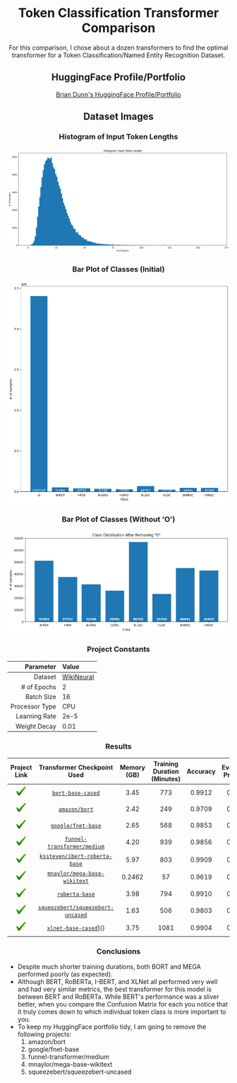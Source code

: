 <div style="text-align: center">
<h1>
    Token Classification Transformer Comparison
</h1>

<p>
    For this comparison, I chose about a dozen transformers to find the optimal transformer for a Token Classification/Named Entity Recognition Dataset.
</p>

<h2>
    HuggingFace Profile/Portfolio
</h2>
<a href="https://huggingface.co/DunnBC22">
    Brian Dunn's HuggingFace Profile/Portfolio
    </a>

<h2>
    Dataset Images
</h2>

<h3>
    Histogram of Input Token Lengths
</h3>

<img src="Images/Input Token Lengths.png" />

<h3>Bar Plot of Classes (Initial)</h3>

<img src="Images/Tag Classification (Initial).png" />

<h3>
    Bar Plot of Classes (Without 'O')
</h3>

<img src="Images/Tag Classification (Without O).png" />

<h3>
    Project Constants
</h3>

| Parameter | Value |
| ---------: | :--------- |
| Dataset | [WikiNeural](https://huggingface.co/datasets/Babelscape/wikineural) |
| # of Epochs | 2 | 
| Batch Size | 16 |
| Processor Type | CPU |
| Learning Rate | 2e-5 |
| Weight Decay | 0.01 |

<h3>
    Results
</h3>

| Project Link | Transformer Checkpoint Used | Memory (GB) | Training Duration (Minutes) | Accuracy | Evaluation Precision | Evaluation Recall | Evaluation F1-Score |
| :-------: | :----------: | :----------: | :----------: | :----------: | :----------: | :----------: | :----------: |
| [![X](Images/checkmark.png "bert-base-cased")]() | [`bert-base-cased`](https://huggingface.co/bert-base-cased) | 3.45 | 773 | 0.9912 | 0.9145 | 0.9380 | 0.9261 |
| [![X](Images/checkmark.png "amazon/bort")]() | [`amazon/bort`](https://huggingface.co/amazon/bort) | 2.42 | 249 | 0.9709 | 0.7050 | 0.7868 | 0.7437 |
| [![X](Images/checkmark.png "google/fnet-base")]() | [`google/fnet-base`](https://huggingface.co/google/fnet-base) | 2.65 | 568 | 0.9853 | 0.8521 | 0.8934 | 0.8722 |
| [![X](Images/checkmark.png "funnel-transformer/medium")]() | [`funnel-transformer/medium`](https://huggingface.co/funnel-transformer/medium) | 4.20 | 939 | 0.9856 | 0.8722 | 0.9102 | 0.8908 |
| [![X](Images/checkmark.png "kssteven/ibert-roberta-base")]() | [`kssteven/ibert-roberta-base`](https://huggingface.co/kssteven/ibert-roberta-base) | 5.97 | 803 | 0.9909 | 0.9107 | 0.9360 | 0.9232 |
| [![X](Images/checkmark.png "mnaylor/mega-base-wikitext")]() | [`mnaylor/mega-base-wikitext`](https://huggingface.co/mnaylor/mega-base-wikitext) | 0.2462 | 57 | 0.9619 | 0.6312 | 0.7324 | 0.6781 |
| [![X](Images/checkmark.png "roberta-base")]() | [`roberta-base`](https://huggingface.co/roberta-base) | 3.98 | 794 | 0.9910 | 0.9124 | 0.9352 | 0.9237 |
| [![X](Images/checkmark.png "squeezebert/squeezebert-uncased")]() | [`squeezebert/squeezebert-uncased`](https://huggingface.co/squeezebert/squeezebert-uncased) | 1.63 | 506 | 0.9803 | 0.8278 | 0.8866 | 0.8562 |
| [![X](Images/checkmark.png "xlnet-base-cased")]() | [`xlnet-base-cased`](https://huggingface.co/xlnet-base-cased)]() | 3.75 | 1081 | 0.9904 | 0.9068 | 0.9324 | 0.9194 |

<h3>
    Conclusions
</h3>

</div>

<ul>
    <li>
        Despite much shorter training durations, both BORT and MEGA performed poorly (as expected).
    </li>
    <li>
        Although BERT, RoBERTa, I-BERT, and XLNet all performed very well and had very similar metrics, the best transformer for this model is between BERT and RoBERTa. While BERT's performance was a sliver better, when you compare the Confusion Matrix for each you notice that it truly comes down to which individual token class is more important to you.
    </li>
    <li>
        To keep my HuggingFace portfolio tidy, I am going to remove the following projects:
        <ol>
            <li>amazon/bort</li>
            <li>google/fnet-base</li>
            <li>funnel-transformer/medium</li>
            <li>mnaylor/mega-base-wikitext</li>
            <li>squeezebert/squeezebert-uncased</li>
        </ol>
    </li>
</ul>

